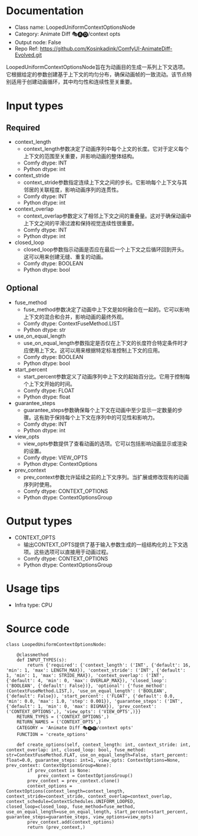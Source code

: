 # Documentation
- Class name: LoopedUniformContextOptionsNode
- Category: Animate Diff 🎭🅐🅓/context opts
- Output node: False
- Repo Ref: https://github.com/Kosinkadink/ComfyUI-AnimateDiff-Evolved.git

LoopedUniformContextOptionsNode旨在为动画目的生成一系列上下文选项。它根据给定的参数创建基于上下文的均匀分布，确保动画帧的一致流动。该节点特别适用于创建动画循环，其中均匀性和连续性至关重要。

# Input types
## Required
- context_length
    - context_length参数决定了动画序列中每个上文的长度。它对于定义每个上下文的范围至关重要，并影响动画的整体结构。
    - Comfy dtype: INT
    - Python dtype: int
- context_stride
    - context_stride参数指定连续上下文之间的步长。它影响每个上下文与其邻居的关联程度，影响动画序列的连贯性。
    - Comfy dtype: INT
    - Python dtype: int
- context_overlap
    - context_overlap参数定义了相邻上下文之间的重叠量。这对于确保动画中上下文之间的平滑过渡和保持视觉连续性很重要。
    - Comfy dtype: INT
    - Python dtype: int
- closed_loop
    - closed_loop参数指示动画是否应在最后一个上下文之后循环回到开头。这可以用来创建无缝、重复的动画。
    - Comfy dtype: BOOLEAN
    - Python dtype: bool
## Optional
- fuse_method
    - fuse_method参数决定了动画中上下文是如何融合在一起的。它可以影响上下文的混合和合并，影响动画的最终外观。
    - Comfy dtype: ContextFuseMethod.LIST
    - Python dtype: str
- use_on_equal_length
    - use_on_equal_length参数指定是否仅在上下文的长度符合特定条件时才应使用上下文。这可以用来根据特定标准控制上下文的应用。
    - Comfy dtype: BOOLEAN
    - Python dtype: bool
- start_percent
    - start_percent参数定义了动画序列中上下文的起始百分比。它用于控制每个上下文开始的时间。
    - Comfy dtype: FLOAT
    - Python dtype: float
- guarantee_steps
    - guarantee_steps参数确保每个上下文在动画中至少显示一定数量的步骤。这有助于保持每个上下文在序列中的可见性和影响力。
    - Comfy dtype: INT
    - Python dtype: int
- view_opts
    - view_opts参数提供了查看动画的选项。它可以包括影响动画显示或渲染的设置。
    - Comfy dtype: VIEW_OPTS
    - Python dtype: ContextOptions
- prev_context
    - prev_context参数允许延续之前的上下文序列。当扩展或修改现有的动画序列时使用。
    - Comfy dtype: CONTEXT_OPTIONS
    - Python dtype: ContextOptionsGroup

# Output types
- CONTEXT_OPTS
    - 输出CONTEXT_OPTS提供了基于输入参数生成的一组结构化的上下文选项。这些选项可以直接用于动画过程。
    - Comfy dtype: CONTEXT_OPTIONS
    - Python dtype: ContextOptionsGroup

# Usage tips
- Infra type: CPU

# Source code
```
class LoopedUniformContextOptionsNode:

    @classmethod
    def INPUT_TYPES(s):
        return {'required': {'context_length': ('INT', {'default': 16, 'min': 1, 'max': LENGTH_MAX}), 'context_stride': ('INT', {'default': 1, 'min': 1, 'max': STRIDE_MAX}), 'context_overlap': ('INT', {'default': 4, 'min': 0, 'max': OVERLAP_MAX}), 'closed_loop': ('BOOLEAN', {'default': False})}, 'optional': {'fuse_method': (ContextFuseMethod.LIST,), 'use_on_equal_length': ('BOOLEAN', {'default': False}), 'start_percent': ('FLOAT', {'default': 0.0, 'min': 0.0, 'max': 1.0, 'step': 0.001}), 'guarantee_steps': ('INT', {'default': 1, 'min': 0, 'max': BIGMAX}), 'prev_context': ('CONTEXT_OPTIONS',), 'view_opts': ('VIEW_OPTS',)}}
    RETURN_TYPES = ('CONTEXT_OPTIONS',)
    RETURN_NAMES = ('CONTEXT_OPTS',)
    CATEGORY = 'Animate Diff 🎭🅐🅓/context opts'
    FUNCTION = 'create_options'

    def create_options(self, context_length: int, context_stride: int, context_overlap: int, closed_loop: bool, fuse_method: str=ContextFuseMethod.FLAT, use_on_equal_length=False, start_percent: float=0.0, guarantee_steps: int=1, view_opts: ContextOptions=None, prev_context: ContextOptionsGroup=None):
        if prev_context is None:
            prev_context = ContextOptionsGroup()
        prev_context = prev_context.clone()
        context_options = ContextOptions(context_length=context_length, context_stride=context_stride, context_overlap=context_overlap, context_schedule=ContextSchedules.UNIFORM_LOOPED, closed_loop=closed_loop, fuse_method=fuse_method, use_on_equal_length=use_on_equal_length, start_percent=start_percent, guarantee_steps=guarantee_steps, view_options=view_opts)
        prev_context.add(context_options)
        return (prev_context,)
```